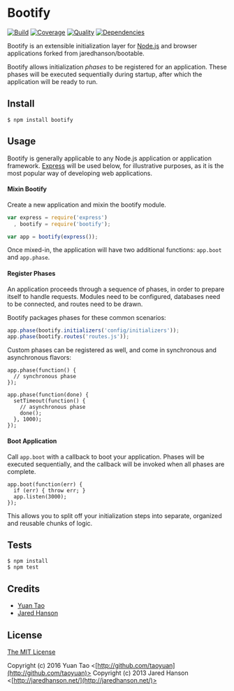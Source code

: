 # Bootify

[![Build](https://travis-ci.org/taoyuan/bootify.png)](https://travis-ci.org/taoyuan/bootify)
[![Coverage](https://coveralls.io/repos/taoyuan/bootify/badge.png)](https://coveralls.io/r/taoyuan/bootify)
[![Quality](https://codeclimate.com/github/taoyuan/bootify.png)](https://codeclimate.com/github/taoyuan/bootify)
[![Dependencies](https://david-dm.org/taoyuan/bootify.png)](https://david-dm.org/taoyuan/bootify)


Bootify is an extensible initialization layer for [Node.js](http://nodejs.org/) and browser applications
forked from jaredhanson/bootable.

Bootify allows initialization *phases* to be registered for an application.
These phases will be executed sequentially during startup, after which the
application will be ready to run.

## Install

    $ npm install bootify

## Usage

Bootify is generally applicable to any Node.js application or application
framework.  [Express](http://expressjs.com/) will be used below, for
illustrative purposes, as it is the most popular way of developing web
applications.

#### Mixin Bootify

Create a new application and mixin the bootify module.

```javascript
var express = require('express')
  , bootify = require('bootify');

var app = bootify(express());
```

Once mixed-in, the application will have two additional functions: `app.boot`
and `app.phase`.

#### Register Phases

An application proceeds through a sequence of phases, in order to prepare
itself to handle requests.  Modules need to be configured, databases need to be
connected, and routes need to be drawn.

Bootify packages phases for these common scenarios:

```javascript
app.phase(bootify.initializers('config/initializers'));
app.phase(bootify.routes('routes.js'));
```

Custom phases can be registered as well, and come in synchronous and
asynchronous flavors:

```
app.phase(function() {
  // synchronous phase
});

app.phase(function(done) {
  setTimeout(function() {
    // asynchronous phase
    done();
  }, 1000);
});
```

#### Boot Application

Call `app.boot` with a callback to boot your application.  Phases will be
executed sequentially, and the callback will be invoked when all phases are
complete.

```
app.boot(function(err) {
  if (err) { throw err; }
  app.listen(3000);
});
```

This allows you to split off your initialization steps into separate, organized
and reusable chunks of logic.

## Tests

    $ npm install
    $ npm test

## Credits

  - [Yuan Tao](http://github.com/taoyuan)
  - [Jared Hanson](http://github.com/jaredhanson)

## License

[The MIT License](http://opensource.org/licenses/MIT)

Copyright (c) 2016 Yuan Tao <[http://github.com/taoyuan](http://github.com/taoyuan)>
Copyright (c) 2013 Jared Hanson <[http://jaredhanson.net/](http://jaredhanson.net/)>
